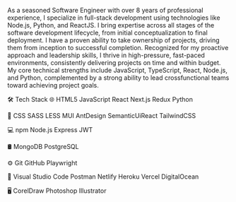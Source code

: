 As a seasoned Software Engineer with over 8 years of professional experience, I specialize in full-stack development using technologies like Node.js, Python, and ReactJS. I bring expertise across all stages of the software development lifecycle, from initial conceptualization to final deployment. I have a proven ability to take ownership of projects, driving them from inception to successful completion.
Recognized for my proactive approach and leadership skills, I thrive in high-pressure, fast-paced environments, consistently delivering projects on time and within budget. My core technical strengths include JavaScript, TypeScript, React, Node.js, and Python, complemented by a strong ability to lead crossfunctional teams toward achieving project goals.

🛠  Tech Stack
🌐   HTML5 JavaScript React Next.js Redux Python

🌱   CSS SASS LESS MUI AntDesign SemanticUiReact TailwindCSS

💻   npm Node.js Express JWT

🛢   MongoDB PostgreSQL

⚙️   Git GitHub Playwright

🔧   Visual Studio Code Postman Netlify Heroku Vercel DigitalOcean

🖥   CorelDraw Photoshop Illustrator
